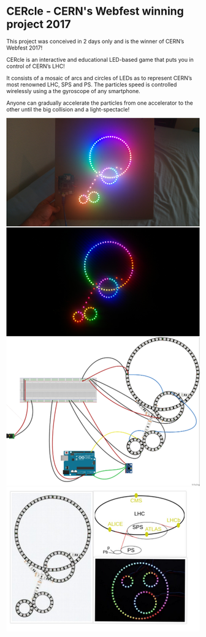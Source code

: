 # CERcle - CERN's Webfest winning project 2017

This project was conceived in 2 days only and is the winner of CERN’s Webfest 2017!

CERcle is an interactive and educational LED-based game that puts you in control of CERN’s LHC!

It consists of a mosaic of arcs and circles of LEDs as to represent CERN’s most renowned LHC, SPS and PS. The particles speed is controlled wirelessly using a the gyroscope of any smartphone.

Anyone can gradually accelerate the particles from one accelerator to the other until the big collision and a light-spectacle!


![alt text](https://raw.githubusercontent.com/tonynajjar/CERcle/master/Pictures/20170722_154648.jpg)
![alt text](https://raw.githubusercontent.com/tonynajjar/CERcle/master/Pictures/20170722_205318.jpg)
![alt text](https://raw.githubusercontent.com/tonynajjar/CERcle/master/Pictures/CERcle%20Circuit.jpg)
![alt text](https://raw.githubusercontent.com/tonynajjar/CERcle/master/Pictures/CERcle%20collage.jpg)

